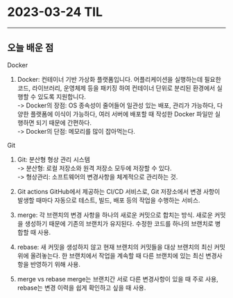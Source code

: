 # 2023-03-24 TIL

---

## 오늘 배운 점

Docker

1. Docker: 컨테이너 기반 가상화 플랫폼입니다. 어플리케이션을 실행하는데 필요한 코드, 라이브러리, 운영체제 등을 패키징 하여 컨테이너 단위로 분리된 환경에서 실행할 수 있도록 지원합니다.  
-> Docker의 장점: OS 종속성이 줄어들어 일관성 있는 배포, 관리가 가능하다, 다양한 플랫폼에 이식이 가능하다, 여러 서버에 배포할 때 작성한 Docker 파일만 실행하면 되기 때문에 간편하다.  
-> Docker의 단점: 메모리를 많이 잡아먹는다.

Git

1. Git: 분산형 형상 관리 시스템  
-> 분산형: 로컬 저장소와 원격 저장소 모두에 저장할 수 있다.  
-> 형상관리: 소프트웨어의 변경사항을 체계적으로 관리하는 것.

2. Git actions
GitHub에서 제공하는 CI/CD 서비스로, Git 저장소에서 변경 사항이 발생할 때마다 자동으로 테스트, 빌드, 배포 등의 작업을 수행하는 서비스.

3. merge: 각 브랜치의 변경 사항을 하나의 새로운 커밋으로 합치는 방식. 새로운 커밋을 생성하기 때문에 기존의 브랜치가 유지된다. 수정한 코드를 하나의 브랜치로 병합할 때 사용.

4. rebase: 새 커밋을 생성하지 않고 현재 브랜치의 커밋들을 대상 브랜치의 최신 커밋 위에 올려놓는다. 한 브랜치에서 작업을 계속할 때 다른 브랜치에 있는 최신 변경사항을 반영하기 위해 사용.

5. merge vs rebase
merge는 브랜치간 서로 다른 변경사항이 있을 때 주로 사용, rebase는 변경 이력을 쉽게 확인하고 싶을 때 사용.
